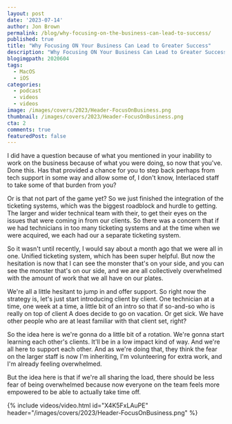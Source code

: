 ```yaml
---
layout: post
date: '2023-07-14'
author: Jon Brown
permalink: /blog/why-focusing-on-the-business-can-lead-to-success/
published: true
title: "Why Focusing ON Your Business Can Lead to Greater Success"
description: "Why Focusing ON Your Business Can Lead to Greater Success"
blogimgpath: 2020604
tags:
  - MacOS
  - iOS
categories:
  - podcast
  - videos
  - videos
image: /images/covers/2023/Header-FocusOnBusiness.png
thumbnail: /images/covers/2023/Header-FocusOnBusiness.png
cta: 2
comments: true
featuredPost: false
---
```

I did have a question because of what you mentioned in your inability to work on the business because of what you were doing, so now that you've. Done this. Has that provided a chance for you to step back perhaps from tech support in some way and allow some of, I don't know, Interlaced staff to take some of that burden from you?

Or is that not part of the game yet?  So we just finished the integration of the ticketing systems, which was the biggest roadblock and hurdle to getting. The larger and wider technical team with their, to get their eyes on the issues that were coming in from our clients. So there was a concern that if we had technicians in too many ticketing systems and at the time when we were acquired, we each had our a separate ticketing system.

So it wasn't until recently, I would say about a month ago that we were all in one.  Unified ticketing system, which has been super helpful. But now the hesitation is now that I can see the monster that's on your side, and you can see the monster that's on our side, and we are all collectively overwhelmed with the amount of work that we all have on our plates.

We're all a little hesitant to jump in and offer support. So right now the strategy is, let's just start introducing client by client.  One technician at a time, one week at a time, a little bit of an intro so that if so-and-so who is really on top of client A does decide to go on vacation. Or get sick. We have other people who are at least familiar with that client set, right?

So the idea here is we're gonna do a little bit of a rotation. We're gonna start learning each other's clients. It'll be in a low impact kind of way. And we're all here to support each other. And as we're doing that, they think the fear on the larger staff is now I'm inheriting, I'm volunteering for extra work, and I'm already feeling overwhelmed.

But the idea here is that if we're all sharing the load, there should be less fear of being overwhelmed because now everyone on the team feels more empowered to be able to actually take time off. 

{% include videos/video.html id="X4K5FxLAuPE" header="/images/covers/2023/Header-FocusOnBusiness.png" %}